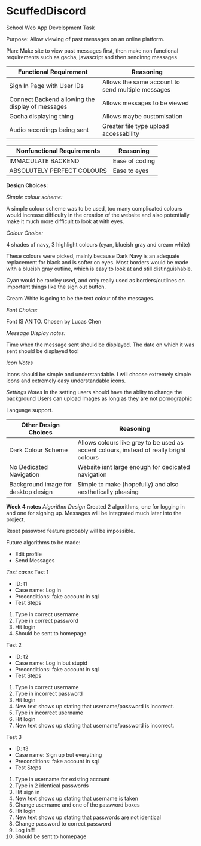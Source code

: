 # ScuffedDiscord
School Web App Development Task

Purpose: Allow viewing of past messages on an online platform.

Plan: Make site to view past messages first, then make non functional requirements such as gacha, javascript and then sendinng messages


| Functional Requirement | Reasoning |
| ------------------------------------------------------------------ | ----------- |
| Sign In Page with User IDs | Allows the same account to send multiple messages |
| Connect Backend allowing the display of messages | Allows messages to be viewed |
| Gacha displaying thing | Allows maybe customisation |
| Audio recordings being sent | Greater file type upload accessability |


| Nonfunctional Requirements | Reasoning |
| ----------- | ----------- |
| IMMACULATE BACKEND | Ease of coding|
| ABSOLUTELY PERFECT COLOURS | Ease to eyes|


**Design Choices:**

*Simple colour scheme:*

A simple colour scheme was to be used, too many complicated colours would increase difficulty in the creation of the website and also potentially make it much more difficult to look at with eyes.

*Colour Choice:*

4 shades of navy, 3 highlight colours (cyan, blueish gray and cream white)

These colours were picked, mainly because Dark Navy is an adequate replacement for black and is softer on eyes. Most borders would be made with a blueish gray outline, which is easy to look at and still distinguishable.

Cyan would be rareley used, and only really used as borders/outlines on important things like the sign out button.

Cream White is going to be the text colour of the messages.

*Font Choice:*

Font IS ANITO. Chosen by Lucas Chen

*Message Display notes:*

Time when the message sent should be displayed. The date on which it was sent should be displayed too!

*Icon Notes*

Icons should be simple and understandable. I will choose extremely simple icons and extremely easy understandable icons.

*Settings Notes*
In the setting users should have the ablity to change the background
Users can upload Images as long as they are not pornographic

Language support.



| Other Design Choices | Reasoning |
| ----------- | ----------- |
| Dark Colour Scheme | Allows colours like grey to be used as accent colours, instead of really bright colours |
| No Dedicated Navigation | Website isnt large enough for dedicated navigation |
| Background image for desktop design |Simple to make (hopefully) and also aesthetically pleasing|



**Week 4 notes**
*Algorithm Design*
Created 2 algorithms, one for logging in and one for signing up. Messages will be integrated much later into the project.

Reset password feature probably will be impossible.

Future algorithms to be made:
- Edit profile
- Send Messages

*Test cases*
Test 1
- ID: t1
- Case name: Log in
- Preconditions: fake account in sql
- Test Steps
1. Type in correct username
2. Type in correct password
3. Hit login
4. Should be sent to homepage.

Test 2
- ID: t2
- Case name: Log in but stupid
- Preconditions: fake account in sql
- Test Steps
1. Type in correct username
2. Type in incorrect password
3. Hit login
4. New text shows up stating that username/password is incorrect.
5. Type in incorrect username
6. Hit login
7. New text shows up stating that username/password is incorrect.

Test 3
- ID: t3
- Case name: Sign up but everything
- Preconditions: fake account in sql
- Test Steps
1. Type in username for existing account
2. Type in 2 identical passwords
3. Hit sign in
4. New text shows up stating that username is taken
5. Change username and one of the password boxes
6. Hit login
7. New text shows up stating that passwords are not identical
8. Change password to correct password
9. Log in!!!
10. Should be sent to homepage



